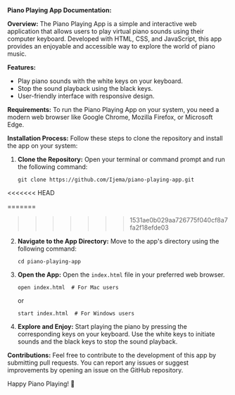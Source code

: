 **Piano Playing App Documentation:**

**Overview:**
The Piano Playing App is a simple and interactive web application that allows users to play virtual piano sounds using their computer keyboard. Developed with HTML, CSS, and JavaScript, this app provides an enjoyable and accessible way to explore the world of piano music.

**Features:**
- Play piano sounds with the white keys on your keyboard.
- Stop the sound playback using the black keys.
- User-friendly interface with responsive design.

**Requirements:**
To run the Piano Playing App on your system, you need a modern web browser like Google Chrome, Mozilla Firefox, or Microsoft Edge.

**Installation Process:**
Follow these steps to clone the repository and install the app on your system:

1. **Clone the Repository:**
   Open your terminal or command prompt and run the following command:

   ```
   git clone https://github.com/Ijema/piano-playing-app.git
   ```

<<<<<<< HEAD

=======
>>>>>>> 1531ae0b029aa726775f040cf8a7fa2f18efde03
2. **Navigate to the App Directory:**
   Move to the app's directory using the following command:

   ```
   cd piano-playing-app
   ```

3. **Open the App:**
   Open the `index.html` file in your preferred web browser.

   ```
   open index.html  # For Mac users
   ```

   or

   ```
   start index.html  # For Windows users
   ```

4. **Explore and Enjoy:**
   Start playing the piano by pressing the corresponding keys on your keyboard. Use the white keys to initiate sounds and the black keys to stop the sound playback.

**Contributions:**
Feel free to contribute to the development of this app by submitting pull requests. You can report any issues or suggest improvements by opening an issue on the GitHub repository.

Happy Piano Playing! 🎹
